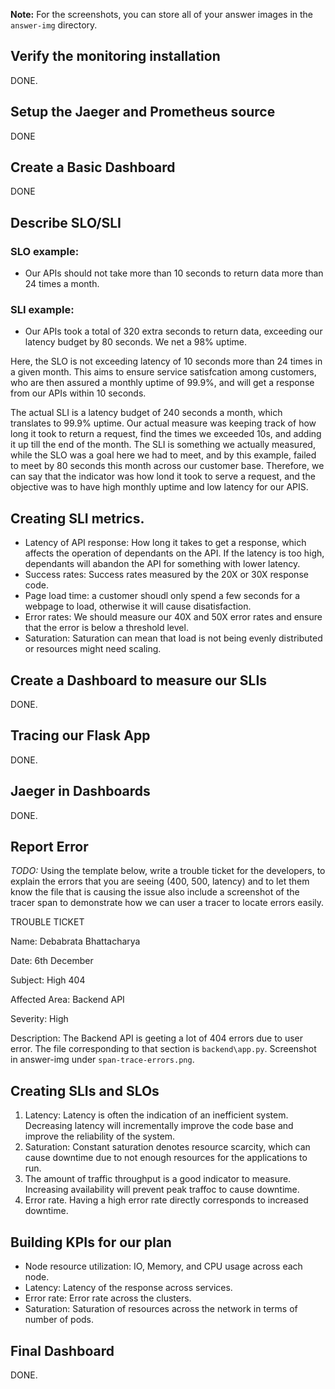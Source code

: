 **Note:** For the screenshots, you can store all of your answer images in the `answer-img` directory.

## Verify the monitoring installation

DONE.

## Setup the Jaeger and Prometheus source
DONE

## Create a Basic Dashboard
DONE

## Describe SLO/SLI

### SLO example:

- Our APIs should not take more than 10 seconds to return data more than 24 times a month.

### SLI example:

- Our APIs took a total of 320 extra seconds to return data, exceeding our latency budget by 80 seconds. We net a 98% uptime.

Here, the SLO is not exceeding latency of 10 seconds more than 24 times in a given month. This aims to ensure service satisfcation among customers, who are then assured a monthly uptime of 99.9%, and will get a response from our APIs within 10 seconds.

The actual SLI is a latency budget of 240 seconds a month, which translates to 99.9% uptime. Our actual measure was keeping track of how long it took to return a request, find the times we exceeded 10s, and adding it up till the end of the month. The SLI is something we actually measured, while the SLO was a goal here we had to meet, and by this example, failed to meet by 80 seconds this month across our customer base. Therefore, we can say that the indicator was how lond it took to serve a request, and the objective was to have high monthly uptime and low latency for our APIS.

## Creating SLI metrics.

- Latency of API response: How long it takes to get a response, which affects the operation of dependants on the API. If the latency is too high, dependants will abandon the API for something with lower latency.
- Success rates: Success rates measured by the 20X or 30X response code.
- Page load time: a customer shoudl only spend a few seconds for a webpage to load, otherwise it will cause disatisfaction.
- Error rates: We should measure our 40X and 50X error rates and ensure that the error is below a threshold level.
- Saturation: Saturation can mean that load is not being evenly distributed or resources might need scaling.

## Create a Dashboard to measure our SLIs
DONE.

## Tracing our Flask App
DONE.

## Jaeger in Dashboards
DONE.

## Report Error
*TODO:* Using the template below, write a trouble ticket for the developers, to explain the errors that you are seeing (400, 500, latency) and to let them know the file that is causing the issue also include a screenshot of the tracer span to demonstrate how we can user a tracer to locate errors easily.

TROUBLE TICKET

Name: Debabrata Bhattacharya

Date: 6th December

Subject: High 404 

Affected Area: Backend API

Severity: High

Description:
The Backend API is geeting a lot of 404 errors due to user error. The file corresponding to that section is `backend\app.py`. Screenshot in answer-img under `span-trace-errors.png`.


## Creating SLIs and SLOs

1. Latency: Latency is often the indication of an inefficient system. Decreasing latency will incrementally improve the code base and improve the reliability of the system.
2. Saturation: Constant saturation denotes resource scarcity, which can cause downtime due to not enough resources for the applications to run.
3. The amount of traffic throughput  is a good indicator to measure. Increasing availability will prevent peak traffoc to cause downtime.
4. Error rate. Having a high error rate directly corresponds to increased downtime.

## Building KPIs for our plan


- Node resource utilization: IO, Memory, and CPU usage across each node.
- Latency: Latency of the response across services.
- Error rate: Error rate across the clusters.
- Saturation: Saturation of resources across the network in terms of number of pods.



## Final Dashboard
DONE.